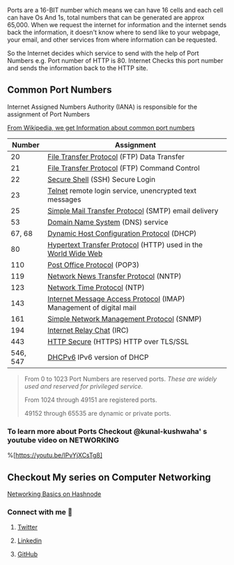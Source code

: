 Ports are a 16-BIT number which means we can have 16 cells and each cell can have Os And 1s, total numbers that can be generated are approx 65,000. When we request the internet for information and the internet sends back the information, it doesn't know where to send like to your webpage, your email, and other services from where information can be requested.

So the Internet decides which service to send with the help of Port Numbers e.g. Port number of HTTP is 80. Internet Checks this port number and sends the information back to the HTTP site.

## Common Port Numbers

Internet Assigned Numbers Authority (IANA) is responsible for the assignment of Port Numbers

[From Wikipedia, we get Information about common port numbers](https://en.wikipedia.org/wiki/Port_(computer_networking)#Common_port_numbers)

| Number | Assignment |
| --- | --- |
| 20 | [File Transfer Protocol](https://en.wikipedia.org/wiki/File_Transfer_Protocol) (FTP) Data Transfer |
| 21 | [File Transfer Protocol](https://en.wikipedia.org/wiki/File_Transfer_Protocol) (FTP) Command Control |
| 22 | [Secure Shell](https://en.wikipedia.org/wiki/Secure_Shell) (SSH) Secure Login |
| 23 | [Telnet](https://en.wikipedia.org/wiki/Telnet) remote login service, unencrypted text messages |
| 25 | [Simple Mail Transfer Protocol](https://en.wikipedia.org/wiki/Simple_Mail_Transfer_Protocol) (SMTP) email delivery |
| 53 | [Domain Name System](https://en.wikipedia.org/wiki/Domain_Name_System) (DNS) service |
| 67, 68 | [Dynamic Host Configuration Protocol](https://en.wikipedia.org/wiki/Dynamic_Host_Configuration_Protocol) (DHCP) |
| 80 | [Hypertext Transfer Protocol](https://en.wikipedia.org/wiki/Hypertext_Transfer_Protocol) (HTTP) used in the [World Wide Web](https://en.wikipedia.org/wiki/World_Wide_Web) |
| 110 | [Post Office Protocol](https://en.wikipedia.org/wiki/Post_Office_Protocol) (POP3) |
| 119 | [Network News Transfer Protocol](https://en.wikipedia.org/wiki/Network_News_Transfer_Protocol) (NNTP) |
| 123 | [Network Time Protocol](https://en.wikipedia.org/wiki/Network_Time_Protocol) (NTP) |
| 143 | [Internet Message Access Protocol](https://en.wikipedia.org/wiki/Internet_Message_Access_Protocol) (IMAP) Management of digital mail |
| 161 | [Simple Network Management Protocol](https://en.wikipedia.org/wiki/Simple_Network_Management_Protocol) (SNMP) |
| 194 | [Internet Relay Chat](https://en.wikipedia.org/wiki/Internet_Relay_Chat) (IRC) |
| 443 | [HTTP Secure](https://en.wikipedia.org/wiki/HTTP_Secure) (HTTPS) HTTP over TLS/SSL |
| 546, 547 | [DHCPv6](https://en.wikipedia.org/wiki/DHCPv6) IPv6 version of DHCP |

> From 0 to 1023 Port Numbers are reserved ports. *These are widely used and reserved for privileged service.*
> 
> From 1024 through 49151 are registered ports.
> 
> 49152 through 65535 are dynamic or private ports.

### To learn more about Ports Checkout @kunal-kushwaha' s youtube video on NETWORKING

%[https://youtu.be/IPvYjXCsTg8] 

## Checkout My series on Computer Networking

[Networking Basics on Hashnode](https://ankitmishra.hashnode.dev/series/networking-basics) 

### Connect with me 🤝

1.  [Twitter](https://twitter.com/AnkitMishraexe)
    
2.  [Linkedin](https://www.linkedin.com/in/ankitmishra1106/)
    
3.  [GitHub](https://github.com/ankitmrmishra)
